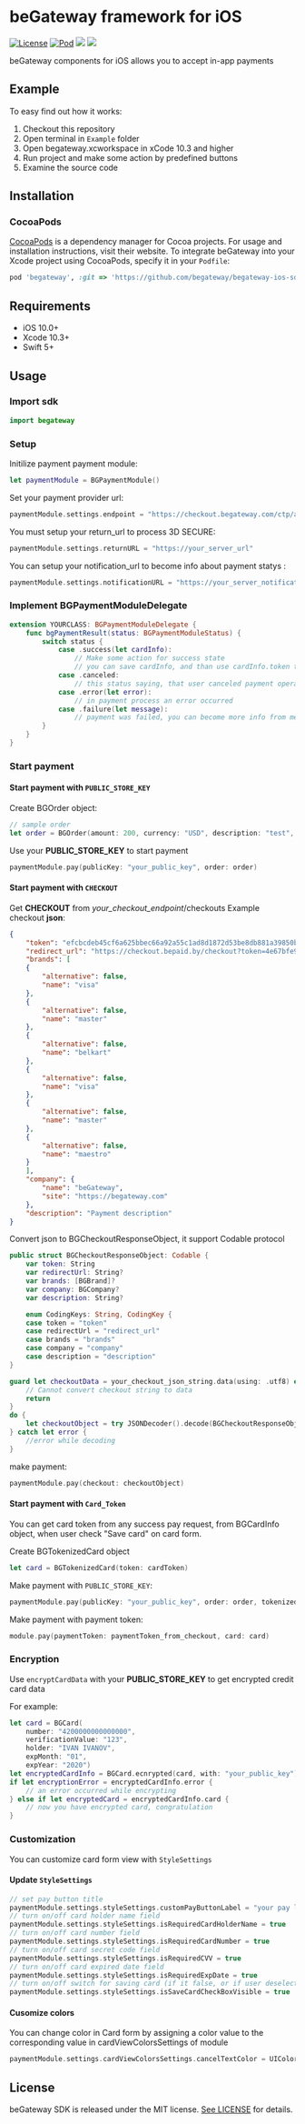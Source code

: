 # beGateway framework for iOS
[![License](https://img.shields.io/github/license/begateway/begateway-ios-sdk?label=License)](https://github.com/begateway/begateway-ios-sdk/blob/master/LICENSE) [![Pod](https://img.shields.io/badge/pod-v1.0-blue)](https://github.com/begateway/begateway-ios-sdk) ![](https://img.shields.io/badge/platform-iOS-lightgrey) ![](https://img.shields.io/badge/Swift-5.0-green)

beGateway components for iOS allows you to accept in-app payments

## Example
To easy find out how it works:
1) Checkout this repository
2) Open terminal in `Example` folder
3) Open begateway.xcworkspace  in xCode 10.3 and higher
4) Run project and make some action by predefined buttons
5) Examine the source code

## Installation
### CocoaPods
[CocoaPods](https://cocoapods.org) is a dependency manager for Cocoa projects. For usage and installation instructions, visit their website. To integrate beGateway into your Xcode project using CocoaPods, specify it in your `Podfile`:

```ruby
pod 'begateway', :git => 'https://github.com/begateway/begateway-ios-sdk.git'
```
## Requirements
* iOS 10.0+
* Xcode 10.3+
* Swift 5+

## Usage
### Import sdk
```swift
import begateway
```
### Setup
Initilize payment payment module:
```swift
let paymentModule = BGPaymentModule()
```
Set your payment provider url:
```swift
paymentModule.settings.endpoint = "https://checkout.begateway.com/ctp/api"
```
You must setup your return_url to process 3D SECURE:
```swift
paymentModule.settings.returnURL = "https://your_server_url"
```
You can setup your notification_url to become info about payment statys :
```swift
paymentModule.settings.notificationURL = "https://your_server_notifications_url"
```
### Implement BGPaymentModuleDelegate
```swift
extension YOURCLASS: BGPaymentModuleDelegate {
    func bgPaymentResult(status: BGPaymentModuleStatus) {
        switch status {
            case .success(let cardInfo):
                // Make some action for success state
                // you can save cardInfo, and than use cardInfo.token to make payment by card token
            case .canceled:
                // this status saying, that user canceled payment operation
            case .error(let error):
                // in payment process an error occurred
            case .failure(let message):
                // payment was failed, you can become more info from message, but somethimes it can be empty
        }
    }
}
```
### Start payment 
#### Start payment with `PUBLIC_STORE_KEY`

Create BGOrder object:
```swift
// sample order
let order = BGOrder(amount: 200, currency: "USD", description: "test", trackingId: "my_custom_variable")
```
Use your <b>PUBLIC_STORE_KEY</b> to start payment
```swift
paymentModule.pay(publicKey: "your_public_key", order: order)
```
#### Start payment with `CHECKOUT`

Get <b>CHECKOUT</b> from <i>your_checkout_endpoint</i>/checkouts
Example checkout <b>json</b>:
```json
{
    "token": "efcbcdeb45cf6a625bbec66a92a55c1ad8d1872d53be8db881a39850b1333dcc",
    "redirect_url": "https://checkout.bepaid.by/checkout?token=4e67bfe907e52c1392a417b5e50b00d3cf92683af4743c127ea27612bd1faa75",
    "brands": [
    {
        "alternative": false,
        "name": "visa"
    },
    {
        "alternative": false,
        "name": "master"
    },
    {
        "alternative": false,
        "name": "belkart"
    },
    {
        "alternative": false,
        "name": "visa"
    },
    {
        "alternative": false,
        "name": "master"
    },
    {
        "alternative": false,
        "name": "maestro"
    }
    ],
    "company": {
        "name": "beGateway",
        "site": "https://begateway.com"
    },
    "description": "Payment description"
}
```
Convert json to BGCheckoutResponseObject, it support Codable protocol
```swift
public struct BGCheckoutResponseObject: Codable {
    var token: String
    var redirectUrl: String?
    var brands: [BGBrand]?
    var company: BGCompany?
    var description: String?

    enum CodingKeys: String, CodingKey {
    case token = "token"
    case redirectUrl = "redirect_url"
    case brands = "brands"
    case company = "company"
    case description = "description"
}
```
```swift
guard let checkoutData = your_checkout_json_string.data(using: .utf8) else {
    // Cannot convert checkout string to data
    return
}
do {
    let checkoutObject = try JSONDecoder().decode(BGCheckoutResponseObject.self, from: checkoutData)
} catch let error {
    //error while decoding
}
```
make payment:
```swift
paymentModule.pay(checkout: checkoutObject)
```
#### Start payment  with  `Card_Token`

You can get card token from any success pay request, from BGCardInfo object, when user check "Save card" on card form.

Create BGTokenizedCard object
```swift
let card = BGTokenizedCard(token: cardToken)
```
Make payment with `PUBLIC_STORE_KEY`:
```swift
paymentModule.pay(publicKey: "your_public_key", order: order, tokenizedCard: card)
```
Make payment with payment token:
```swift
module.pay(paymentToken: paymentToken_from_checkout, card: card)
```

### Encryption
Use `encryptCardData` with your <b>PUBLIC_STORE_KEY</b> to get encrypted credit card data

For example:
```swift
let card = BGCard(
    number: "4200000000000000", 
    verificationValue: "123", 
    holder: "IVAN IVANOV", 
    expMonth: "01", 
    expYear: "2020")
let encryptedCardInfo = BGCard.ecnrypted(card, with: "your_public_key")
if let encryptionError = encryptedCardInfo.error {
    // an error occurred while encrypting
} else if let encryptedCard = encryptedCardInfo.card {
    // now you have encrypted card, congratulation
}
```

### Customization
You can customize card form view with `StyleSettings`

#### Update `StyleSettings`
```swift
// set pay button title
paymentModule.settings.styleSettings.customPayButtonLabel = "your pay label text"
// turn on/off card holder name field
paymentModule.settings.styleSettings.isRequiredCardHolderName = true 
// turn on/off card number field
paymentModule.settings.styleSettings.isRequiredCardNumber = true
// turn on/off card secret code field
paymentModule.settings.styleSettings.isRequiredCVV = true
// turn on/off card expired date field
paymentModule.settings.styleSettings.isRequiredExpDate = true
// turn on/off switch for saving card (if it false, or if user deselect it, you become nil BGCard object in success)
paymentModule.settings.styleSettings.isSaveCardCheckBoxVisible = true
```
#### Cusomize colors
You can change color in Card form by assigning a color value to the corresponding value in cardViewColorsSettings of module
```swift
paymentModule.settings.cardViewColorsSettings.cancelTextColor = UIColor
``` 

## License

beGateway SDK is released under the MIT license. [See LICENSE](https://github.com/begateway/begateway-ios-sdk/blob/master/LICENSE) for details.
